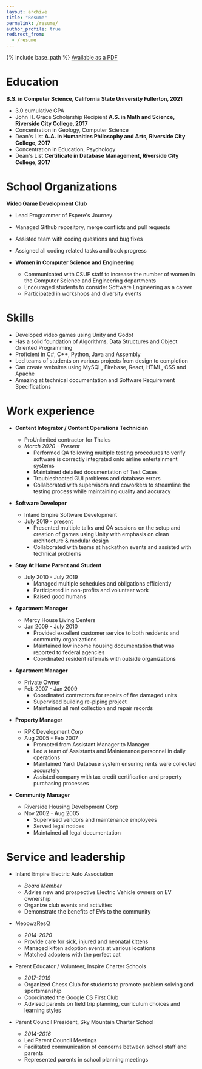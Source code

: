 ```yaml
---
layout: archive
title: "Resume"
permalink: /resume/
author_profile: true
redirect_from:
  - /resume
---
```


{% include base_path %}
[Available as a PDF](http://jennithe.dev/files/JenniFeltonResume.pdf)

# Education

**B.S. in Computer Science, California State University Fullerton, 2021**
- 3.0 cumulative GPA
- John H. Grace Scholarship Recipient
**A.S. in Math and Science, Riverside City College, 2017**
- Concentration in Geology, Computer Science
- Dean's List
**A.A. in Humanities Philosophy and Arts, Riverside City College, 2017**
- Concentration in Education, Psychology
- Dean's List
**Certificate in Database Management, Riverside City College, 2017**


# School Organizations

**Video Game Development Club**
- Lead Programmer of Espere's Journey
- Managed Github repository, merge conflicts and pull requests
- Assisted team with coding questions and bug fixes
- Assigned all coding related tasks and track progress

- **Women in Computer Science and Engineering**
  - Communicated with CSUF staff to increase the number of women in the Computer Science and Engineering departments
  - Encouraged students to consider Software Engineering as a career
  - Participated in workshops and diversity events


# Skills

- Developed video games using Unity and Godot
- Has a solid foundation of Algorithms, Data Structures and Object Oriented Programming
- Proficient in C#, C++, Python, Java and Assembly
- Led teams of students on various projects from design to completion
- Can create websites using MySQL, Firebase, React, HTML, CSS and Apache
- Amazing at technical documentation and Software Requirement Specifications

# Work experience

- **Content Integrator / Content Operations Technician**
  - ProUnlimited contractor for Thales
  - _March 2020 - Present_
    - Performed QA following multiple testing procedures to verify software is correctly integrated onto airline entertainment systems
    - Maintained detailed documentation of Test Cases
    - Troubleshooted GUI problems and database errors
    - Collaborated with supervisors and coworkers to streamline the testing process while maintaining quality and accuracy

- **Software Developer**
  - Inland Empire Software Development
  - July 2019 - present
    - Presented multiple talks and QA sessions on the setup and creation of games using Unity with emphasis on clean architecture & modular design
    - Collaborated with teams at hackathon events and assisted with technical problems

- **Stay At Home Parent and Student**
  - July 2010 - July 2019
    - Managed multiple schedules and obligations efficiently
    - Participated in non-profits and volunteer work
    - Raised good humans

- **Apartment Manager**
  - Mercy House Living Centers
  - Jan 2009 - July 2010
    - Provided excellent customer service to both residents and community organizations
    - Maintained low income housing documentation that was reported to federal agencies
    - Coordinated resident referrals with outside organizations

- **Apartment Manager**
  - Private Owner
  - Feb 2007 - Jan 2009
    - Coordinated contractors for repairs of fire damaged units
    - Supervised building re-piping project
    - Maintained all rent collection and repair records

- **Property Manager**
  - RPK Development Corp
  - Aug 2005 - Feb 2007
    - Promoted from Assistant Manager to Manager
    - Led a team of Assistants and Maintenance personnel in daily operations
    - Maintained Yardi Database system ensuring rents were collected accurately
    - Assisted company with tax credit certification and property purchasing processes

- **Community Manager**
  - Riverside Housing Development Corp
  - Nov 2002 - Aug 2005
    - Supervised vendors and maintenance employees
    - Served legal notices
    - Maintained all legal documentation


# Service and leadership

- Inland Empire Electric Auto Association
  - _Board Member_
  - Advise new and prospective Electric Vehicle owners on EV ownership
  - Organize club events and activities
  - Demonstrate the benefits of EVs to the community

- MeoowzResQ
  - _2014-2020_
  - Provide care for sick, injured and neonatal kittens
  - Managed kitten adoption events at various locations
  - Matched adopters with the perfect cat

- Parent Educator / Volunteer, Inspire Charter Schools
  - _2017-2019_
  - Organized Chess Club for students to promote problem solving and sportsmanship
  - Coordinated the Google CS First Club
  - Advised parents on field trip planning, curriculum choices and learning styles

- Parent Council President, Sky Mountain Charter School
  - _2014-2016_
  - Led Parent Council Meetings
  - Facilitated communication of concerns between school staff and parents
  - Represented parents in school planning meetings

<!-- # Publications

  <ul>{% for post in site.publications %}
    {% include archive-single-cv.html %}
  {% endfor %}</ul>

Talks
======
  <ul>{% for post in site.talks %}
    {% include archive-single-talk-cv.html %}
  {% endfor %}</ul>

Teaching
======
  <ul>{% for post in site.teaching %}
    {% include archive-single-cv.html %}
  {% endfor %}</ul>
   -->
